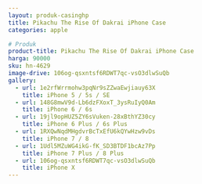 ```yaml
---
layout: produk-casinghp
title: Pikachu The Rise Of Dakrai iPhone Case
categories: apple

# Produk
product-title: Pikachu The Rise Of Dakrai iPhone Case
harga: 90000
sku: hn-4629
image-drive: 106og-qsxntsf6RDWT7qc-vsO3dlwSuQb
gallery:
  - url: 1e2rfWrrmohw3pqNr9sZZwaEwjiauy63X
    title: iPhone 5 / 5s / SE
  - url: 148G8mwV9d-Lb6dzFXoxT_3ysRuIyQ0Am
    title: iPhone 6 / 6s
  - url: 19jl9opHUZ5ZY6sVuken-28xBthYZ30cy
    title: iPhone 6 Plus / 6s Plus
  - url: 1RXQwNqdMHgdvrBcTxEfU6kQYwHzw9vDs
    title: iPhone 7 / 8
  - url: 1Udl5MZuWG4ikG-fK_SD3BTDF1bcAz7Pp
    title: iPhone 7 Plus / 8 Plus
  - url: 106og-qsxntsf6RDWT7qc-vsO3dlwSuQb
    title: iPhone X
---
```


